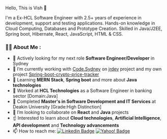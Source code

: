 
Hello, This is Vish 👋

I'm a Ex-HCL Software Engineer with 2.5+ years of experience in development, support and testing applications. Hands-on knowledge in Cloud Computing, Databases and Prototype Creation. Skilled in Java/J2EE, Spring boot, Hibernate, React, JavaScript, HTML & CSS.

### :man_technologist: About Me :

- 🔎 Actively looking for my next role **Software Engineer/Developer** in Sydney
- 🔭 I’m currently working with [Code.Sydney](https://github.com/codesydney) on [jrdev](https://github.com/codesydney/jrdev) project and my own project [Spring-boot-crypto-price-tracker](https://github.com/viswanadh05/spring-boot-crypto-price-tracker)
- 🌱 Learning **MERN Stack**, **Spring boot** and more about **Java technologies**
- 💼 Worked at **HCL Technologies** as a Software Engineer in banking sector [Domain:Java]
- 🏫 Completed **Master's in Software Development and IT Services** at Deakin University [Grade:High Distinction]
- 👯 I’m looking to collaborate on **React** and **Java** projects
- ☝️  Interested to learn about **Cloud technologies**, **Artificial Intelligence**, **API development** and **Technology advancements**
- 📫 How to reach me: [![Linkedin Badge](https://img.shields.io/badge/-Viswanadh%20Bhaskarla-blue?style=plastic&logo=Linkedin&logoColor=white)](https://www.linkedin.com/in/viswanadh-bhaskarla/) [![Yahoo! Badge](https://img.shields.io/badge/-Yahoomail-purple?logo=Yahoo!&logoColor=white&style=plastic)]()
